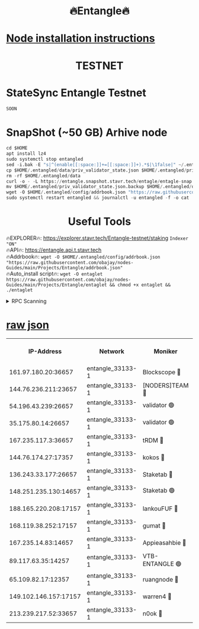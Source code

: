 <h1 align="center"> 🔥Entangle🔥</h1>

[Node installation instructions](https://github.com/obajay/nodes-Guides/tree/main/Projects/Entangle)
=

<h1 align="center"> TESTNET</h1>

# StateSync Entangle Testnet
```python
SOON
```
# SnapShot (~50 GB) Arhive node
```python
cd $HOME
apt install lz4
sudo systemctl stop entangled
sed -i.bak -E "s|^(enable[[:space:]]+=[[:space:]]+).*$|\1false|" ~/.entangled/config/config.toml
cp $HOME/.entangled/data/priv_validator_state.json $HOME/.entangled/priv_validator_state.json.backup
rm -rf $HOME/.entangled/data
curl -o - -L https://entangle.snapshot.stavr.tech/entagle/entagle-snap.tar.lz4 | lz4 -c -d - | tar -x -C $HOME/.entangled --strip-components 2
mv $HOME/.entangled/priv_validator_state.json.backup $HOME/.entangled/data/priv_validator_state.json
wget -O $HOME/.entangled/config/addrbook.json "https://raw.githubusercontent.com/obajay/nodes-Guides/main/Projects/Entangle/addrbook.json"
sudo systemctl restart entangled && journalctl -u entangled -f -o cat
```
 <h1 align="center"> Useful Tools</h1>
 
🔥EXPLORER🔥: https://explorer.stavr.tech/Entangle-testnet/staking        `Indexer "ON"` \
🔥API🔥:      https://entangle.api.t.stavr.tech \
🔥Addrbook🔥: ```wget -O $HOME/.entangled/config/addrbook.json "https://raw.githubusercontent.com/obajay/nodes-Guides/main/Projects/Entangle/addrbook.json"``` \
🔥Auto_install script🔥:  `wget -O entaglet https://raw.githubusercontent.com/obajay/nodes-Guides/main/Projects/Entangle/entaglet && chmod +x entaglet && ./entaglet`


<details>
<summary>RPC Scanning</summary>

<h2 align="center"> We scan nodes in real time every 4 hours. And we provide the final result of RPC endpoints.
We cannot influence the operation of these nodes in any way. </h2>


```python
If Voting Power is higher than 0 --> then the Node is a validator of the network and may be subject to attack and be a potential threat to the chain.
```
```python
We marked such validators with a red symbol
```

</details>

[raw json](https://rpc-check.entangt.stavr.tech/entangt/rpc-entangt-result.json)
=


<table><tr><th>IP-Address</th><th>Network</th><th>Moniker</th><th>Latest Block Height</th><th>Earliest Block Height</th><th>Catching Up</th><th>Tx Index</th><th>Voting Power</th><th>Scan Time</th></tr><tr><td>161.97.180.20:36657</td><td>entangle_33133-1</td><td>Blockscope 🔴</td><td>1597806</td><td>1</td><td>False</td><td>off</td><td>259586473635098</td><td>2024-01-10T02:35:44.435347362UTC</td></tr><tr><td>144.76.236.211:23657</td><td>entangle_33133-1</td><td>[NODERS]TEAM 🔴</td><td>1597808</td><td>1</td><td>False</td><td>off</td><td>47049700500000000</td><td>2024-01-10T02:35:56.990898382UTC</td></tr><tr><td>54.196.43.239:26657</td><td>entangle_33133-1</td><td>validator 🟢</td><td>1597809</td><td>1</td><td>False</td><td>on</td><td>0</td><td>2024-01-10T02:36:04.241183449UTC</td></tr><tr><td>35.175.80.14:26657</td><td>entangle_33133-1</td><td>validator 🟢</td><td>1597810</td><td>1</td><td>False</td><td>on</td><td>0</td><td>2024-01-10T02:36:05.143283484UTC</td></tr><tr><td>167.235.117.3:36657</td><td>entangle_33133-1</td><td>tRDM 🔴</td><td>1597810</td><td>1</td><td>False</td><td>on</td><td>156936948832723</td><td>2024-01-10T02:36:05.448121029UTC</td></tr><tr><td>144.76.174.27:17357</td><td>entangle_33133-1</td><td>kokos 🔴</td><td>1597808</td><td>145001</td><td>False</td><td>on</td><td>89890100000000</td><td>2024-01-10T02:35:53.892852820UTC</td></tr><tr><td>136.243.33.177:26657</td><td>entangle_33133-1</td><td>Staketab 🔴</td><td>1597809</td><td>660001</td><td>False</td><td>on</td><td>121550140155031</td><td>2024-01-10T02:35:59.355805088UTC</td></tr><tr><td>148.251.235.130:14657</td><td>entangle_33133-1</td><td>Staketab 🟢</td><td>1597806</td><td>660801</td><td>False</td><td>on</td><td>0</td><td>2024-01-10T02:35:44.127800477UTC</td></tr><tr><td>188.165.220.208:17157</td><td>entangle_33133-1</td><td>lankouFUF 🔴</td><td>1597807</td><td>725001</td><td>False</td><td>on</td><td>180899900000002</td><td>2024-01-10T02:35:49.485921074UTC</td></tr><tr><td>168.119.38.252:17157</td><td>entangle_33133-1</td><td>gumat 🔴</td><td>1597807</td><td>962001</td><td>False</td><td>on</td><td>314013548351851</td><td>2024-01-10T02:35:49.118691119UTC</td></tr><tr><td>167.235.14.83:14657</td><td>entangle_33133-1</td><td>Appieasahbie 🔴</td><td>1597809</td><td>1076001</td><td>False</td><td>on</td><td>44568809900999996</td><td>2024-01-10T02:36:04.511052256UTC</td></tr><tr><td>89.117.63.35:14257</td><td>entangle_33133-1</td><td>VTB-ENTANGLE 🟢</td><td>1597808</td><td>1162001</td><td>False</td><td>off</td><td>0</td><td>2024-01-10T02:35:54.304794343UTC</td></tr><tr><td>65.109.82.17:12357</td><td>entangle_33133-1</td><td>ruangnode 🔴</td><td>1597806</td><td>1312001</td><td>False</td><td>off</td><td>306309335362747</td><td>2024-01-10T02:35:44.782504663UTC</td></tr><tr><td>149.102.146.157:17157</td><td>entangle_33133-1</td><td>warren4 🔴</td><td>1597808</td><td>1436001</td><td>False</td><td>on</td><td>454417023854257</td><td>2024-01-10T02:35:56.695996410UTC</td></tr><tr><td>213.239.217.52:33657</td><td>entangle_33133-1</td><td>n0ok 🔴</td><td>1597809</td><td>1497809</td><td>False</td><td>off</td><td>46574292273662988</td><td>2024-01-10T02:36:03.654598681UTC</td></tr></table>
